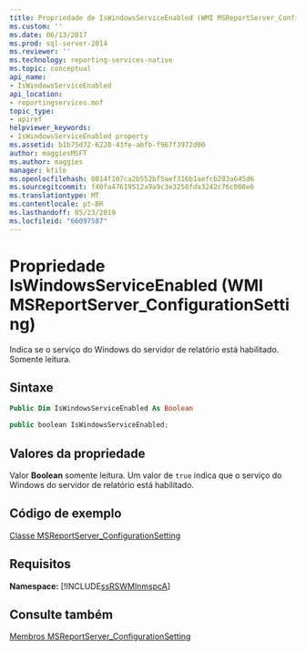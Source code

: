 ```yaml
---
title: Propriedade de IsWindowsServiceEnabled (WMI MSReportServer_ConfigurationSetting) | Microsoft Docs
ms.custom: ''
ms.date: 06/13/2017
ms.prod: sql-server-2014
ms.reviewer: ''
ms.technology: reporting-services-native
ms.topic: conceptual
api_name:
- IsWindowsServiceEnabled
api_location:
- reportingservices.mof
topic_type:
- apiref
helpviewer_keywords:
- IsWindowsServiceEnabled property
ms.assetid: b1b75d72-6220-43fe-abfb-f967f3972d00
author: maggiesMSFT
ms.author: maggies
manager: kfile
ms.openlocfilehash: 8014f107ca2b552bf5aef316b1aefcb283a645d6
ms.sourcegitcommit: f40fa47619512a9a9c3e3258fda3242c76c008e6
ms.translationtype: MT
ms.contentlocale: pt-BR
ms.lasthandoff: 05/23/2019
ms.locfileid: "66097587"
---
```

# <a name="iswindowsserviceenabled-property-wmi-msreportserverconfigurationsetting"></a>Propriedade IsWindowsServiceEnabled (WMI MSReportServer_ConfigurationSetting)
  Indica se o serviço do Windows do servidor de relatório está habilitado. Somente leitura.  
  
## <a name="syntax"></a>Sintaxe  
  
```vb  
Public Dim IsWindowsServiceEnabled As Boolean  
```  
  
```csharp  
public boolean IsWindowsServiceEnabled;  
```  
  
## <a name="property-values"></a>Valores da propriedade  
 Valor **Boolean** somente leitura. Um valor de `true` indica que o serviço do Windows do servidor de relatório está habilitado.  
  
## <a name="example-code"></a>Código de exemplo  
 [Classe MSReportServer_ConfigurationSetting](msreportserver-configurationsetting-class.md)  
  
## <a name="requirements"></a>Requisitos  
 **Namespace:** [!INCLUDE[ssRSWMInmspcA](../../includes/ssrswminmspca-md.md)]  
  
## <a name="see-also"></a>Consulte também  
 [Membros MSReportServer_ConfigurationSetting](msreportserver-configurationsetting-members.md)  
  
  
